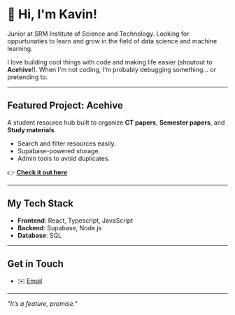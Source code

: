 # 👋 Hi, I'm Kavin!
Junior at SRM Institute of Science and Technology. Looking for oppurtunaties to learn and grow in the field of data science and machine learning.

I love building cool things with code and making life easier (shoutout to **Acehive**!). When I'm not coding, I’m probably debugging something… or pretending to.

---

## Featured Project: **Acehive**
A student resource hub built to organize **CT papers**, **Semester papers**, and **Study materials**.  
-  Search and filter resources easily.  
-  Supabase-powered storage.  
-  Admin tools to avoid duplicates.  

👉 [**Check it out here**](https://acehive.vercel.app)

---

##  My Tech Stack
- **Frontend**: React, Typescript, JavaScript  
- **Backend**: Supabase, Node.js  
- **Database**: SQL  

---

## Get in Touch
- ✉️ [Email](mailto:kavinbharathi.mahendran@gmail.com)  

---

*"It’s a feature, promise."*  

